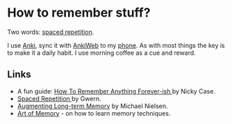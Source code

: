 # How to remember stuff?

Two words: [spaced repetition](https://en.wikipedia.org/wiki/Spaced_repetition).

I use [Anki](https://apps.ankiweb.net/), sync it with [AnkiWeb](https://ankiweb.net/) to my [phone](https://play.google.com/store/apps/details?id=com.ichi2.anki). As with most things the key is to make it a daily habit. I use morning coffee as a cue and reward.

## Links

* A fun guide: [How To Remember Anything Forever-ish ](https://ncase.me/remember/)by Nicky Case.
* [Spaced Repetition ](https://www.gwern.net/Spaced-repetition)by Gwern.
* [Augmenting Long-term Memory](http://augmentingcognition.com/ltm.html) by Michael Nielsen. 
* [Art of Memory](https://artofmemory.com/start/) - on how to learn memory techniques.